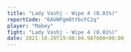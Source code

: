 ```yaml
---
title: "Lady Vashj - Wipe 4 (0.01%)"
reportCode: "6AVWPgm8tYbcFC2q"
player: "Mabey"
fight: "Lady Vashj - Wipe 4 (0.01%)"
date: 2021-10-20T19:00:04.987000+00:00
---
```

